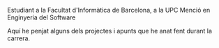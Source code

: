 Estudiant a la Facultat d'Informàtica de Barcelona, a la UPC
Menció en Enginyeria del Software

Aquí he penjat alguns dels projectes i apunts que he anat fent durant la carrera.

<!---
guionwind/guionwind is a ✨ special ✨ repository because its `README.md` (this file) appears on your GitHub profile.
You can click the Preview link to take a look at your changes.
--->
